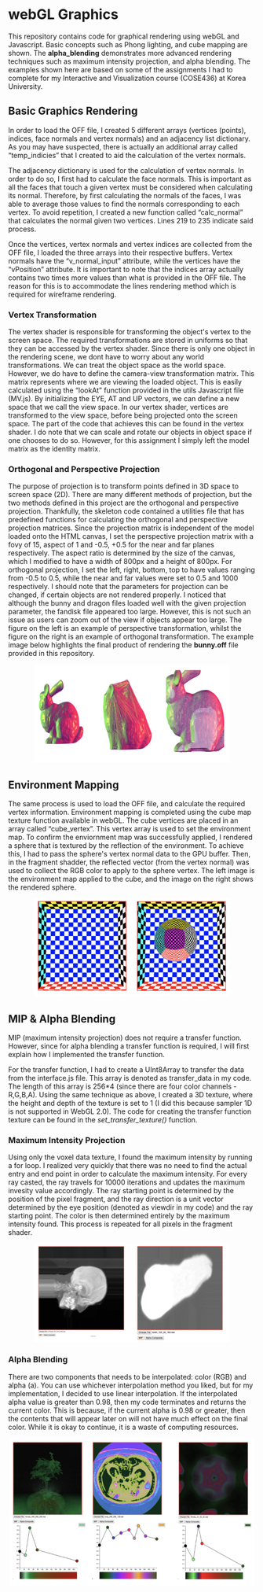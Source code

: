 # webGL Graphics
This repository contains code for graphical rendering using webGL and Javascript. Basic concepts such as Phong lighting, and cube mapping are shown. The <b>alpha_blending</b> demonstrates more advanced rendering techniques such as maximum intensity projection, and alpha blending. The examples shown here are based on some of the assignments I had to complete for my Interactive and Visualization course (COSE436) at Korea University.

## Basic Graphics Rendering
In order to load the OFF file, I created 5 different arrays (vertices (points), indices, face normals and vertex normals) and an adjacency list dictionary. As you may have suspected, there is actually an additional array called “temp_indicies” that I created to aid the calculation of the vertex normals.

The adjacency dictionary is used for the calculation of vertex normals. In order to do so, I first had to calculate the face normals. This is important as all the faces that touch a given vertex must be considered when calculating its normal. Therefore, by first calculating the normals of the faces, I was able to average those values to find the normals corresponding to each vertex. To avoid repetition, I created a new function called “calc_normal” that calculates the normal given two vertices. Lines 219 to 235 indicate said process.

Once the vertices, vertex normals and vertex indices are collected from the OFF file, I loaded the three arrays into their respective buffers. Vertex normals have the “v_normal_input” attribute, while the vertices have the “vPosition” attribute. It is important to note that the indices array actually contains two times more values than what is provided in the OFF file. The reason for this is to accommodate the lines rendering method which is required for wireframe rendering.

### Vertex Transformation
The vertex shader is responsible for transforming the object's vertex to the screen space. The required transformations are stored in uniforms so that they can be accessed by the vertex shader. Since there is only one object in the rendering scene, we dont have to worry about any world transformations. We can treat the object space as the world space. However, we do have to define the camera-view transformation matrix. This matrix represents where we are viewing the loaded object. This is easily calculated using the “lookAt” function provided in the utils Javascript file (MV.js). By initializing the EYE, AT and UP vectors, we can define a new space that we call the view space. In our vertex shader, vertices are transformed to the view space, before being projected onto the screen space. The part of the code that achieves this can be found in the vertex shader. I do note that we can scale and rotate our objects in object space if one chooses to do so. However, for this assignment I simply left the model matrix as the identity matrix.

### Orthogonal and Perspective Projection
The purpose of projection is to transform points defined in 3D space to screen space (2D). There are many different methods of projection, but the two methods defined in this project are the orthogonal and perspective projection. Thankfully, the skeleton code contained a utilities file that has predefined functions for calculating the orthogonal and perspective projection matrices. Since the projection matrix is independent of the model loaded onto the HTML canvas, I set the perspective projection matrix with a fovy of 15, aspect of 1 and -0.5, +0.5 for the near and far planes respectively. The aspect ratio is determined by the size of the canvas, which I modified to have a width of 800px and a height of 800px. For orthogonal projection, I set the left, right, bottom, top to have values ranging from -0.5 to 0.5, while the near and far values were set to 0.5 and 1000 respectively. I should note that the parameters for projection can be changed, if certain objects are not rendered properly. I noticed that although the bunny and dragon files loaded well with the given projection parameter, the fandisk file appeared too large. However, this is not such an issue as users can zoom out of the view if objects appear too large. The figure on the left is an example of perspective transformation, whilst the figure on the right is an example of orthogonal transformation. The example image below highlights the final product of rendering the <b>bunny.off</b> file provided in this repository.

<div align="center">
<img src="media/bunny_rendering.png" width="400", height="200" >
</div>

## Environment Mapping
The same process is used to load the OFF file, and calculate the required vertex information. Environment mapping is completed using the cube map texture function available in webGL. The cube vertices are placed in an array called “cube_vertex”. This vertex array is used to set the environment map. To confirm the enviornment map was successfully applied, I rendered a sphere that is textured by the reflection of the environment. To achieve this, I had to pass the sphere's vertex normal data to the GPU buffer. Then, in the fragment shadder, the reflected vector (from the vertex normal) was used to collect the RGB color to apply to the sphere vertex. The left image is the environment map applied to the cube, and the image on the right shows the rendered sphere.

<div align="center">
<img src="media/cube_mapping.png" width="400", height="200" >
</div>

## MIP & Alpha Blending
MIP (maximum intensity projection) does not require a transfer function. However, since for alpha blending a transfer function is required, I will first explain how I implemented the transfer function.

For the transfer function, I had to create a UInt8Array to transfer the data from the interface.js file. This array is denoted as transfer_data in my code. The length of this array is 256*4 (since there are four color channels - R,G,B,A). Using the same technique as above, I created a 3D texture, where the height and depth of the texture is set to 1 (I did this because sampler 1D is not supported in WebGL 2.0). The code for creating the transfer function texture can be found in the <i>set_transfer_texture()</i> function.

### Maximum Intensity Projection
Using only the voxel data texture, I found the maximum intensity by running a for loop. I realized very quickly that there was no need to find the actual entry and end point in order to calculate the maximum intensity. For every ray casted, the ray travels for 10000 iterations and updates the maximum invesity value accordingly. The ray starting point is determined by the position of the pixel fragment, and the ray direction is a unit vector determined by the eye position (denoted as viewdir in my code) and the ray starting point. The color is then determined entirely by the maximum intensity found. This process is repeated for all pixels in the fragment shader.

<div align="center">
<img src="media/mip_example.png" width="400", height="200" >
</div>


### Alpha Blending
There are two components that needs to be interpolated: color (RGB) and alpha (a). You can use whichever interpolation method you liked, but for my implementation, I decided to use linear interpolation. If the interpolated alpha value is greater than 0.98, then my code terminates and returns the current color. This is because, if the current alpha is 0.98 or greater, then the contents that will appear later on will not have much effect on the final color. While it is okay to continue, it is a waste of computing resources.

<div align="center">
<img src="media/alpha_blending_example.png" width="500", height="300" >
</div>








